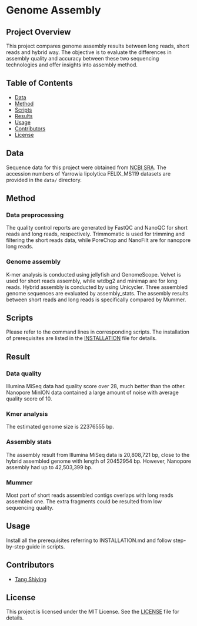 # Genome Assembly

## Project Overview
This project compares genome assembly results between long reads, short reads and hybrid way. The objective is to evaluate the differences in assembly quality and accuracy between these two sequencing technologies and offer insights into assembly method. 

## Table of Contents
- [Data](#data)
- [Method](#method)
- [Scripts](#scripts)
- [Results](#results)
- [Usage](#usage)
- [Contributors](#contributors)
- [License](#license)

## Data
Sequence data for this project were obtained from [NCBI SRA](https://www.ncbi.nlm.nih.gov/sra). The accession numbers of Yarrowia lipolytica FELIX_MS119 datasets are provided in the `data/` directory.

## Method
### Data preprocessing
The quality control reports are generated by FastQC and NanoQC for short reads and long reads, respectively. Trimmomatic is used for trimming and filtering the short reads data, while PoreChop and NanoFilt are for nanopore long reads. 

### Genome assembly
K-mer analysis is conducted using jellyfish and GenomeScope. Velvet is used for short reads assembly, while wtdbg2 and minimap are for long reads. Hybrid assembly is conducted by using Unicycler. Three assembled genome sequences are evaluated by assembly_stats. The assembly results between short reads and long reads is specifically compared by Mummer. 

## Scripts
Please refer to the command lines in corresponding scripts. The installation of prerequisites are listed in the [INSTALLATION](INSTALLATION) file for details. 

## Result
### Data quality
Illumina MiSeq data had quality score over 28, much better than the other. Nanopore MinION data contained a large amount of noise with average quality score of 10. 

### Kmer analysis
The estimated genome size is 22376555 bp.

### Assembly stats
The assembly result from Illumina MiSeq data is 20,808,721 bp, close to the hybrid assembled genome with length of 20452954 bp. However, Nanopore assembly had up to 42,503,399 bp. 

### Mummer
Most part of short reads assembled contigs overlaps with long reads assembled one. The extra fragments could be resulted from low sequencing quality.

## Usage
Install all the prerequisites referring to INSTALLATION.md and follow step-by-step guide in scripts.

## Contributors
- [Tang Shiying](https://github.com/tang-sy) 

## License
This project is licensed under the MIT License. See the [LICENSE](LICENSE) file for details.

